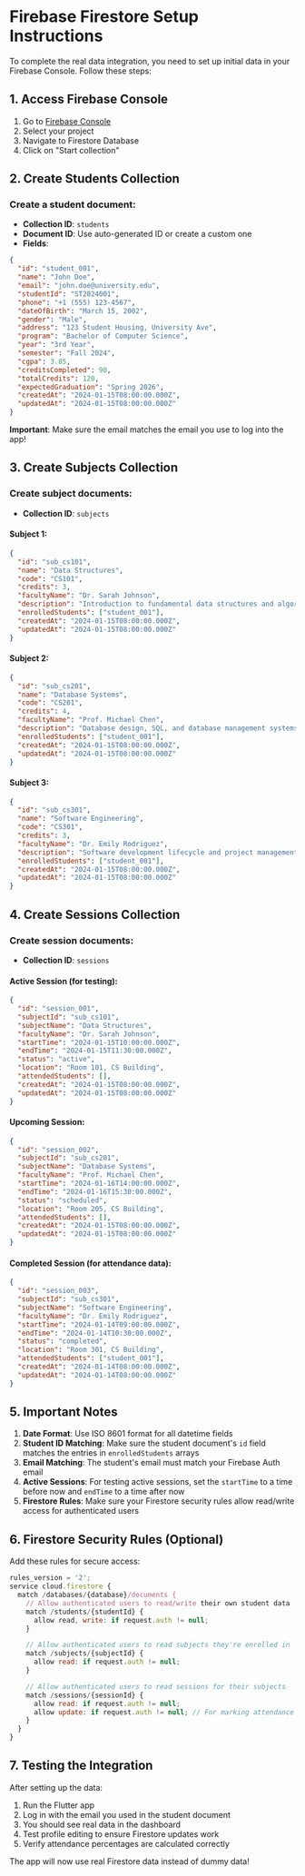# Firebase Firestore Setup Instructions

To complete the real data integration, you need to set up initial data in your Firebase Console. Follow these steps:

## 1. Access Firebase Console

1. Go to [Firebase Console](https://console.firebase.google.com/)
2. Select your project
3. Navigate to Firestore Database
4. Click on "Start collection"

## 2. Create Students Collection

### Create a student document:

- **Collection ID**: `students`
- **Document ID**: Use auto-generated ID or create a custom one
- **Fields**:

```json
{
  "id": "student_001",
  "name": "John Doe",
  "email": "john.doe@university.edu",
  "studentId": "ST2024001",
  "phone": "+1 (555) 123-4567",
  "dateOfBirth": "March 15, 2002",
  "gender": "Male",
  "address": "123 Student Housing, University Ave",
  "program": "Bachelor of Computer Science",
  "year": "3rd Year",
  "semester": "Fall 2024",
  "cgpa": 3.85,
  "creditsCompleted": 90,
  "totalCredits": 120,
  "expectedGraduation": "Spring 2026",
  "createdAt": "2024-01-15T08:00:00.000Z",
  "updatedAt": "2024-01-15T08:00:00.000Z"
}
```

**Important**: Make sure the email matches the email you use to log into the app!

## 3. Create Subjects Collection

### Create subject documents:

- **Collection ID**: `subjects`

#### Subject 1:

```json
{
  "id": "sub_cs101",
  "name": "Data Structures",
  "code": "CS101",
  "credits": 3,
  "facultyName": "Dr. Sarah Johnson",
  "description": "Introduction to fundamental data structures and algorithms",
  "enrolledStudents": ["student_001"],
  "createdAt": "2024-01-15T08:00:00.000Z",
  "updatedAt": "2024-01-15T08:00:00.000Z"
}
```

#### Subject 2:

```json
{
  "id": "sub_cs201",
  "name": "Database Systems",
  "code": "CS201",
  "credits": 4,
  "facultyName": "Prof. Michael Chen",
  "description": "Database design, SQL, and database management systems",
  "enrolledStudents": ["student_001"],
  "createdAt": "2024-01-15T08:00:00.000Z",
  "updatedAt": "2024-01-15T08:00:00.000Z"
}
```

#### Subject 3:

```json
{
  "id": "sub_cs301",
  "name": "Software Engineering",
  "code": "CS301",
  "credits": 3,
  "facultyName": "Dr. Emily Rodriguez",
  "description": "Software development lifecycle and project management",
  "enrolledStudents": ["student_001"],
  "createdAt": "2024-01-15T08:00:00.000Z",
  "updatedAt": "2024-01-15T08:00:00.000Z"
}
```

## 4. Create Sessions Collection

### Create session documents:

- **Collection ID**: `sessions`

#### Active Session (for testing):

```json
{
  "id": "session_001",
  "subjectId": "sub_cs101",
  "subjectName": "Data Structures",
  "facultyName": "Dr. Sarah Johnson",
  "startTime": "2024-01-15T10:00:00.000Z",
  "endTime": "2024-01-15T11:30:00.000Z",
  "status": "active",
  "location": "Room 101, CS Building",
  "attendedStudents": [],
  "createdAt": "2024-01-15T08:00:00.000Z",
  "updatedAt": "2024-01-15T08:00:00.000Z"
}
```

#### Upcoming Session:

```json
{
  "id": "session_002",
  "subjectId": "sub_cs201",
  "subjectName": "Database Systems",
  "facultyName": "Prof. Michael Chen",
  "startTime": "2024-01-16T14:00:00.000Z",
  "endTime": "2024-01-16T15:30:00.000Z",
  "status": "scheduled",
  "location": "Room 205, CS Building",
  "attendedStudents": [],
  "createdAt": "2024-01-15T08:00:00.000Z",
  "updatedAt": "2024-01-15T08:00:00.000Z"
}
```

#### Completed Session (for attendance data):

```json
{
  "id": "session_003",
  "subjectId": "sub_cs301",
  "subjectName": "Software Engineering",
  "facultyName": "Dr. Emily Rodriguez",
  "startTime": "2024-01-14T09:00:00.000Z",
  "endTime": "2024-01-14T10:30:00.000Z",
  "status": "completed",
  "location": "Room 301, CS Building",
  "attendedStudents": ["student_001"],
  "createdAt": "2024-01-14T08:00:00.000Z",
  "updatedAt": "2024-01-14T08:00:00.000Z"
}
```

## 5. Important Notes

1. **Date Format**: Use ISO 8601 format for all datetime fields
2. **Student ID Matching**: Make sure the student document's `id` field matches the entries in `enrolledStudents` arrays
3. **Email Matching**: The student's email must match your Firebase Auth email
4. **Active Sessions**: For testing active sessions, set the `startTime` to a time before now and `endTime` to a time after now
5. **Firestore Rules**: Make sure your Firestore security rules allow read/write access for authenticated users

## 6. Firestore Security Rules (Optional)

Add these rules for secure access:

```javascript
rules_version = '2';
service cloud.firestore {
  match /databases/{database}/documents {
    // Allow authenticated users to read/write their own student data
    match /students/{studentId} {
      allow read, write: if request.auth != null;
    }

    // Allow authenticated users to read subjects they're enrolled in
    match /subjects/{subjectId} {
      allow read: if request.auth != null;
    }

    // Allow authenticated users to read sessions for their subjects
    match /sessions/{sessionId} {
      allow read: if request.auth != null;
      allow update: if request.auth != null; // For marking attendance
    }
  }
}
```

## 7. Testing the Integration

After setting up the data:

1. Run the Flutter app
2. Log in with the email you used in the student document
3. You should see real data in the dashboard
4. Test profile editing to ensure Firestore updates work
5. Verify attendance percentages are calculated correctly

The app will now use real Firestore data instead of dummy data!
